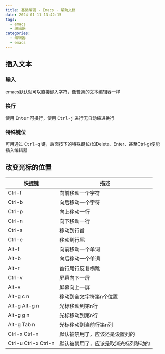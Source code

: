 ```yaml
---
title: 基础编辑 - Emacs · 帮助文档
date: 2024-01-11 13:42:15
tags:
  - emacs
  - 编辑器
categories:
  - 编辑器
  - emacs
---
```


## 插入文本

### 输入

emacs默认就可以直接键入字符，像普通的文本编辑器一样

### 换行

使用 <kbd>Enter</kbd> 可换行，使用 <kbd>Ctrl-j</kbd> 进行无自动缩进换行

### 特殊键位

可用通过 <kbd>Ctrl-q</kbd> 键，后面按下的特殊键位(如Delete、Enter、甚至Ctrl-g)便能插入编辑器

## 改变光标的位置

| 快捷键               | 描述                                 |
| -------------------- | ------------------------------------ |
| Ctrl-f               | 向前移动一个字符                     |
| Ctrl-b               | 向后移动一个字符                     |
| Ctrl-p               | 向上移动一行                         |
| Ctrl-n               | 向下移动一行                         |
| Ctrl-a               | 移动到行首                           |
| Ctrl-e               | 移动到行尾                           |
| Alt-f                | 向前移动一个单词                     |
| Alt-b                | 向后移动一个单词                     |
| Alt-r                | 首行尾行反复横跳                     |
| Ctrl-v               | 屏幕向下一屏                         |
| Alt-v                | 屏幕向上一屏                         |
| Alt-g c n            | 移动到全文字符第n个位置              |
| Alt-g Alt-g n        | 光标移动到第n行                      |
| Alt-g g n            | 光标移动到第n行                      |
| Alt-g Tab n          | 光标移动到当前行第n列                |
| Ctrl-x Ctrl-n        | 默认被禁用了，应该还是设置列的       |
| Ctrl-u Ctrl-x Ctrl-n | 默认被禁用了，应该是取消光标列移动的 |
